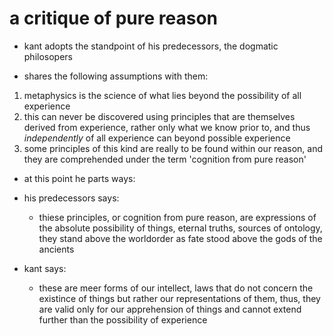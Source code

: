 # a critique of pure reason

- kant adopts the standpoint of his predecessors, the dogmatic philosopers

- shares the following assumptions with them:

1. metaphysics is the science of what lies beyond the possibility of all experience
2. this can never be discovered using principles that are themselves derived
   from experience, rather only what we know prior to, and thus *independently* of
   all experience can beyond possible experience
3. some principles of this kind are really to be found within our reason, and
   they are comprehended under the term 'cognition from pure reason'

- at this point he parts ways:

* his predecessors says:
  - thiese principles, or cognition from pure reason, are expressions of the
    absolute possibility of things, eternal truths, sources of ontology, they
    stand above the worldorder as fate stood above the gods of the ancients

* kant says:
  - these are meer forms of our intellect, laws that do not concern the
    existince of things but rather our representations of them, thus, they are
    valid only for our apprehension of things and cannot extend further than the
    possibility of experience
